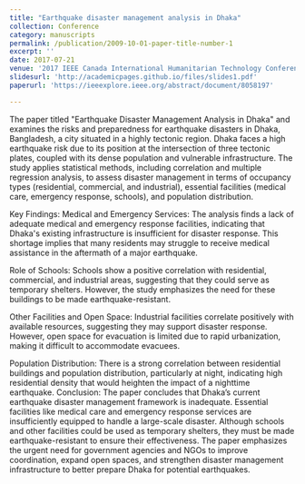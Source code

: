 ```yaml
---
title: "Earthquake disaster management analysis in Dhaka"
collection: Conference
category: manuscripts
permalink: /publication/2009-10-01-paper-title-number-1
excerpt: ''
date: 2017-07-21
venue: '2017 IEEE Canada International Humanitarian Technology Conference (IHTC)'
slidesurl: 'http://academicpages.github.io/files/slides1.pdf'
paperurl: 'https://ieeexplore.ieee.org/abstract/document/8058197'

---
```


The paper titled "Earthquake Disaster Management Analysis in Dhaka" and examines the risks and preparedness for earthquake disasters in Dhaka, Bangladesh, a city situated in a highly tectonic region. Dhaka faces a high earthquake risk due to its position at the intersection of three tectonic plates, coupled with its dense population and vulnerable infrastructure. The study applies statistical methods, including correlation and multiple regression analysis, to assess disaster management in terms of occupancy types (residential, commercial, and industrial), essential facilities (medical care, emergency response, schools), and population distribution.

Key Findings:
Medical and Emergency Services: The analysis finds a lack of adequate medical and emergency response facilities, indicating that Dhaka's existing infrastructure is insufficient for disaster response. This shortage implies that many residents may struggle to receive medical assistance in the aftermath of a major earthquake.

Role of Schools: Schools show a positive correlation with residential, commercial, and industrial areas, suggesting that they could serve as temporary shelters. However, the study emphasizes the need for these buildings to be made earthquake-resistant.

Other Facilities and Open Space: Industrial facilities correlate positively with available resources, suggesting they may support disaster response. However, open space for evacuation is limited due to rapid urbanization, making it difficult to accommodate evacuees.

Population Distribution: There is a strong correlation between residential buildings and population distribution, particularly at night, indicating high residential density that would heighten the impact of a nighttime earthquake.
Conclusion:
The paper concludes that Dhaka’s current earthquake disaster management framework is inadequate. Essential facilities like medical care and emergency response services are insufficiently equipped to handle a large-scale disaster. Although schools and other facilities could be used as temporary shelters, they must be made earthquake-resistant to ensure their effectiveness. The paper emphasizes the urgent need for government agencies and NGOs to improve coordination, expand open spaces, and strengthen disaster management infrastructure to better prepare Dhaka for potential earthquakes.
